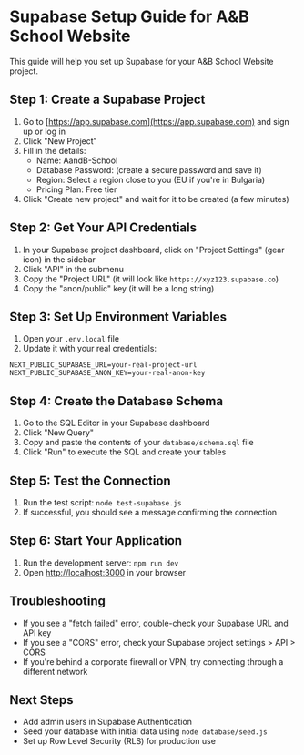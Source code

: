 # Supabase Setup Guide for A&B School Website

This guide will help you set up Supabase for your A&B School Website project.

## Step 1: Create a Supabase Project

1. Go to [https://app.supabase.com](https://app.supabase.com) and sign up or log in
2. Click "New Project"
3. Fill in the details:
   - Name: AandB-School
   - Database Password: (create a secure password and save it)
   - Region: Select a region close to you (EU if you're in Bulgaria)
   - Pricing Plan: Free tier
4. Click "Create new project" and wait for it to be created (a few minutes)

## Step 2: Get Your API Credentials

1. In your Supabase project dashboard, click on "Project Settings" (gear icon) in the sidebar
2. Click "API" in the submenu
3. Copy the "Project URL" (it will look like `https://xyz123.supabase.co`)
4. Copy the "anon/public" key (it will be a long string)

## Step 3: Set Up Environment Variables

1. Open your `.env.local` file
2. Update it with your real credentials:

```
NEXT_PUBLIC_SUPABASE_URL=your-real-project-url
NEXT_PUBLIC_SUPABASE_ANON_KEY=your-real-anon-key
```

## Step 4: Create the Database Schema

1. Go to the SQL Editor in your Supabase dashboard
2. Click "New Query"
3. Copy and paste the contents of your `database/schema.sql` file
4. Click "Run" to execute the SQL and create your tables

## Step 5: Test the Connection

1. Run the test script: `node test-supabase.js`
2. If successful, you should see a message confirming the connection

## Step 6: Start Your Application

1. Run the development server: `npm run dev`
2. Open [http://localhost:3000](http://localhost:3000) in your browser

## Troubleshooting

- If you see a "fetch failed" error, double-check your Supabase URL and API key
- If you see a "CORS" error, check your Supabase project settings > API > CORS
- If you're behind a corporate firewall or VPN, try connecting through a different network

## Next Steps

- Add admin users in Supabase Authentication
- Seed your database with initial data using `node database/seed.js`
- Set up Row Level Security (RLS) for production use 